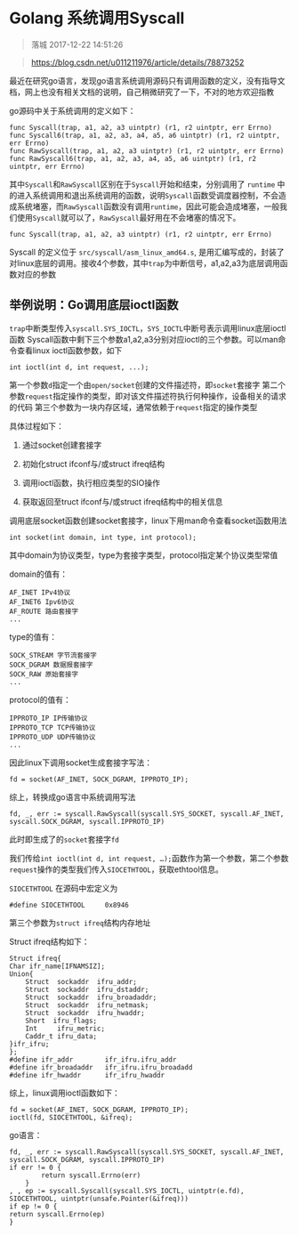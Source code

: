 # Golang 系统调用Syscall

> 落城 2017-12-22 14:51:26

> https://blog.csdn.net/u011211976/article/details/78873252

最近在研究go语言，发现go语言系统调用源码只有调用函数的定义，没有指导文档，网上也没有相关文档的说明，自己稍微研究了一下，不对的地方欢迎指教

go源码中关于系统调用的定义如下：

```
func Syscall(trap, a1, a2, a3 uintptr) (r1, r2 uintptr, err Errno)
func Syscall6(trap, a1, a2, a3, a4, a5, a6 uintptr) (r1, r2 uintptr, err Errno)
func RawSyscall(trap, a1, a2, a3 uintptr) (r1, r2 uintptr, err Errno)
func RawSyscall6(trap, a1, a2, a3, a4, a5, a6 uintptr) (r1, r2 uintptr, err Errno)
```

其中`Syscall`和`RawSyscall`区别在于`Syscall`开始和结束，分别调用了 `runtime` 中的进入系统调用和退出系统调用的函数，说明`Syscall`函数受调度器控制，不会造成系统堵塞，而`RawSyscall`函数没有调用`runtime`，因此可能会造成堵塞，一般我们使用`Syscall`就可以了，`RawSyscall`最好用在不会堵塞的情况下。

```
func Syscall(trap, a1, a2, a3 uintptr) (r1, r2 uintptr, err Errno)
```

Syscall 的定义位于 `src/syscall/asm_linux_amd64.s`, 是用汇编写成的，封装了对linux底层的调用。接收4个参数，其中`trap`为中断信号，a1,a2,a3为底层调用函数对应的参数

## 举例说明：Go调用底层ioctl函数

`trap`中断类型传入`syscall.SYS_IOCTL`，`SYS_IOCTL`中断号表示调用linux底层ioctl函数
Syscall函数中剩下三个参数a1,a2,a3分别对应ioctl的三个参数。可以man命令查看linux ioctl函数参数，如下

```
int ioctl(int d, int request, ...);
```

第一个参数`d`指定一个由`open/socket`创建的文件描述符，即`socket`套接字
第二个参数`request`指定操作的类型，即对该文件描述符执行何种操作，设备相关的请求的代码
第三个参数为一块内存区域，通常依赖于`request`指定的操作类型

具体过程如下：

1. 通过socket创建套接字

2. 初始化struct ifconf与/或struct ifreq结构

3. 调用ioctl函数，执行相应类型的SIO操作

4. 获取返回至truct ifconf与/或struct ifreq结构中的相关信息

调用底层socket函数创建socket套接字，linux下用man命令查看socket函数用法

```
int socket(int domain, int type, int protocol);
```

其中domain为协议类型，type为套接字类型，protocol指定某个协议类型常值

domain的值有：

```
AF_INET IPv4协议
AF_INET6 Ipv6协议
AF_ROUTE 路由套接字
...
```

type的值有：

```
SOCK_STREAM 字节流套接字
SOCK_DGRAM 数据报套接字
SOCK_RAW 原始套接字
...
```

protocol的值有：

```
IPPROTO_IP IP传输协议
IPPROTO_TCP TCP传输协议
IPPROTO_UDP UDP传输协议
...
```

因此linux下调用socket生成套接字写法：

```
fd = socket(AF_INET, SOCK_DGRAM, IPPROTO_IP);
```

综上，转换成go语言中系统调用写法

```
fd, _, err := syscall.RawSyscall(syscall.SYS_SOCKET, syscall.AF_INET, syscall.SOCK_DGRAM, syscall.IPPROTO_IP)
```

此时即生成了的`socket`套接字`fd`

我们传给`int ioctl(int d, int request, …);`函数作为第一个参数，第二个参数`request`操作的类型我们传入`SIOCETHTOOL`，获取ethtool信息。

`SIOCETHTOOL` 在源码中宏定义为

```
#define SIOCETHTOOL     0x8946
```

第三个参数为`struct ifreq`结构内存地址

Struct ifreq结构如下：

```
Struct ifreq{
Char ifr_name[IFNAMSIZ];
Union{
    Struct  sockaddr  ifru_addr;
    Struct  sockaddr  ifru_dstaddr;
    Struct  sockaddr  ifru_broadaddr;
    Struct  sockaddr  ifru_netmask;
    Struct  sockaddr  ifru_hwaddr;
    Short  ifru_flags;
    Int     ifru_metric;
    Caddr_t ifru_data;
}ifr_ifru;
};
#define ifr_addr        ifr_ifru.ifru_addr
#define ifr_broadaddr   ifr_ifru.ifru_broadadd
#define ifr_hwaddr      ifr_ifru_hwaddr
```

综上，linux调用ioctl函数如下：

```
fd = socket(AF_INET, SOCK_DGRAM, IPPROTO_IP);
ioctl(fd, SIOCETHTOOL, &ifreq);
```

go语言：

```
fd, _, err := syscall.RawSyscall(syscall.SYS_SOCKET, syscall.AF_INET, syscall.SOCK_DGRAM, syscall.IPPROTO_IP)
if err != 0 {
        return syscall.Errno(err)
    }
, , ep := syscall.Syscall(syscall.SYS_IOCTL, uintptr(e.fd), SIOCETHTOOL, uintptr(unsafe.Pointer(&ifreq)))
if ep != 0 {
return syscall.Errno(ep)
}
```
